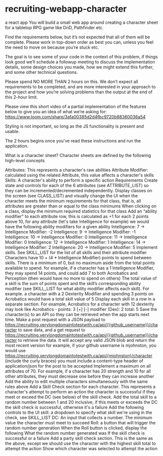 # recruiting-webapp-character
a react app 
You will build a small web app around creating a character sheet for a tabletop RPG game like DnD, Pathfinder etc.

Find the requirements below, but it’s not expected that all of them will be complete. Please work in top-down order as best you can, unless you feel the need to move on because you’re stuck etc.

The goal is to see some of your code in the context of this problem, if things look good we’ll schedule a followup meeting to discuss the implementation details, some design choices you made, how we might extend this further, and some other technical questions.

Please spend NO MORE THAN 2 hours on this. We don’t expect all requirements to be completed, and are more interested in your approach to the project and how you’re solving problems than the output at the end of this 2-hour limit.

Please view this short video of a partial implementation of the features below to give you an idea of what we’re asking for: https://www.loom.com/share/3afa00385d2d4fbc9720b88360036a54

Styling is not important, so long as the JS functionality is present and usable.

The 2 hours begins once you've read these instructions and run the application.

What is a character sheet?
Character sheets are defined by the following high-level concepts

Attributes: This represents a character's raw abilities
Attribute Modifier: calculated using the related Attribute, this value affects a character's skills
Skills: A character's ability to perform a specific action
Requirements
Create state and controls for each of the 6 attributes (see ATTRIBUTE_LIST) so they can be incremented/decremented independently.
Display classes on the screen (see CLASS_LIST) and visually change the UI when the character meets the minimum requirements for that class, that is, all attributes are greater than or equal to the class minimums
When clicking on a class, display the minimum required statistics for that class
Add an “ability modifier” to each attribute row, this is calculated as +1 for each 2 points above 10, for any attribute (let's take Intelligence for example) we would have the following ability modifiers for a given ability
Intelligence: 7 -> Intelligence Modifier: -2
Intelligence: 9 -> Intelligence Modifier: -1
Intelligence: 10 -> Intelligence Modifier: 0
Intelligence: 11 -> Intelligence Modifier: 0
Intelligence: 12 -> Intelligence Modifier: 1
Intelligence: 14 -> Intelligence Modifier: 2
Intelligence: 20 -> Intelligence Modifier: 5
Implement skills. See SKILL_LIST for the list of all skills and their attribute modifier
Characters have 10 + (4 * Intelligence Modifier) points to spend between skills.
There is a minimum of 0, but no maximum aside from the total points available to spend.
for example, if a character has a 1 Intelligence Modifier, they may spend 14 points, and could add 7 to both Acrobatics and Perception (then would have no more to spend on others)
The total value of a skill is the sum of points spent and the skill’s corresponding ability modifier (see SKILL_LIST for what ability modifier affects each skill).
For example. a character with a 2 Dexterity Modifier and spending 3 points on Acrobatics would have a total skill value of 5
Display each skill in a row in a separate section. For example, Acrobatics
for a character with 12 dexterity may look like Acrobatics - points: 3 [+] [-] modifier (Dex): 2 total: 5
Save the character(s) to an API so they can be retrieved when the app starts next time.
Make a post request with a JSON payload to https://recruiting.verylongdomaintotestwith.ca/api/{{github_username}}/character to save data, and a get request to https://recruiting.verylongdomaintotestwith.ca/api/{{github_username}}/character to retrieve the data. It will accept any valid JSON blob and return the most recent version
for example, if your github username is mjohnston, you would use https://recruiting.verylongdomaintotestwith.ca/api/{mjohnston}/character (include the curly braces)
you must include a content-type header of application/json for the post to be accepted
Implement a maximum on all attributes of 70. For example, if a character has 20 strength and 10 for all other attributes, they must decrease one before they can increase another
Add the ability to edit multiple characters simultaneously with the same rules above
Add a Skill Check section for each character. This represents a character's attempt to perform an action
the character is successful if they meet or exceed the DC (see below) of the skill check. Add the total skill to a random number between 1 and 20 inclusive, if this meets or exceeds the DC the skill check is successful, otherwise it's a failure
Add the following controls to the UI
skill: a dropdown to specify what skill we're using in the check, see SKILL_LIST
DC: An input that collects a number. The minimum value the character must meet to succeed
Roll: a button that will trigger the random number generation
When the Roll button is clicked, display the following
What the random number generated was
If the skill check is successful or a failure
Add a party skill check section. This is the same as the above, except we should use the character with the highest skill total to attempt the action
Show which character was selected to attempt the action
